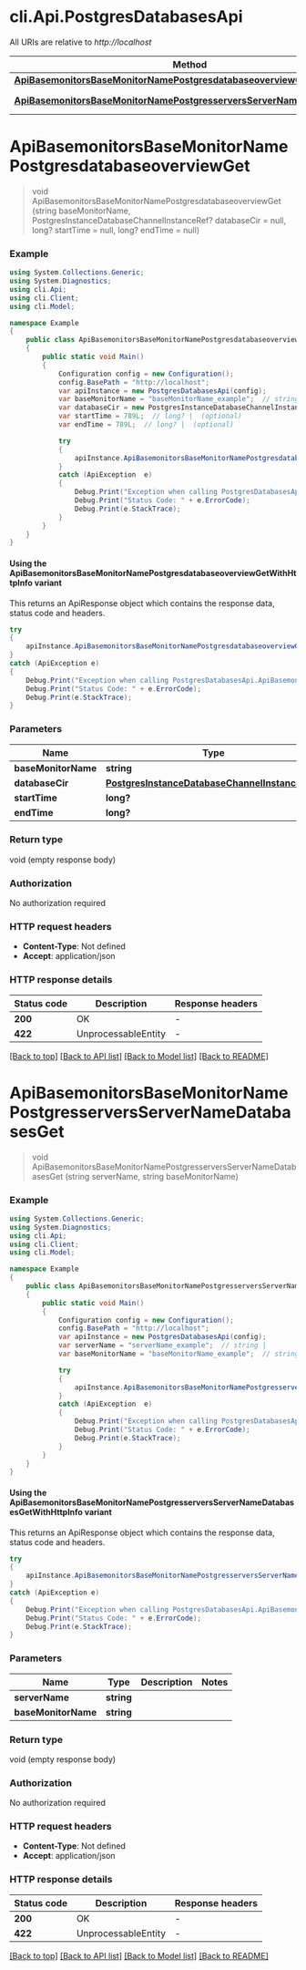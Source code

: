 # cli.Api.PostgresDatabasesApi

All URIs are relative to *http://localhost*

| Method | HTTP request | Description |
|--------|--------------|-------------|
| [**ApiBasemonitorsBaseMonitorNamePostgresdatabaseoverviewGet**](PostgresDatabasesApi.md#apibasemonitorsbasemonitornamepostgresdatabaseoverviewget) | **GET** /api/basemonitors/{baseMonitorName}/postgresdatabaseoverview |  |
| [**ApiBasemonitorsBaseMonitorNamePostgresserversServerNameDatabasesGet**](PostgresDatabasesApi.md#apibasemonitorsbasemonitornamepostgresserversservernamedatabasesget) | **GET** /api/basemonitors/{baseMonitorName}/postgresservers/{serverName}/databases |  |

<a id="apibasemonitorsbasemonitornamepostgresdatabaseoverviewget"></a>
# **ApiBasemonitorsBaseMonitorNamePostgresdatabaseoverviewGet**
> void ApiBasemonitorsBaseMonitorNamePostgresdatabaseoverviewGet (string baseMonitorName, PostgresInstanceDatabaseChannelInstanceRef? databaseCir = null, long? startTime = null, long? endTime = null)



### Example
```csharp
using System.Collections.Generic;
using System.Diagnostics;
using cli.Api;
using cli.Client;
using cli.Model;

namespace Example
{
    public class ApiBasemonitorsBaseMonitorNamePostgresdatabaseoverviewGetExample
    {
        public static void Main()
        {
            Configuration config = new Configuration();
            config.BasePath = "http://localhost";
            var apiInstance = new PostgresDatabasesApi(config);
            var baseMonitorName = "baseMonitorName_example";  // string | 
            var databaseCir = new PostgresInstanceDatabaseChannelInstanceRef?(); // PostgresInstanceDatabaseChannelInstanceRef? |  (optional) 
            var startTime = 789L;  // long? |  (optional) 
            var endTime = 789L;  // long? |  (optional) 

            try
            {
                apiInstance.ApiBasemonitorsBaseMonitorNamePostgresdatabaseoverviewGet(baseMonitorName, databaseCir, startTime, endTime);
            }
            catch (ApiException  e)
            {
                Debug.Print("Exception when calling PostgresDatabasesApi.ApiBasemonitorsBaseMonitorNamePostgresdatabaseoverviewGet: " + e.Message);
                Debug.Print("Status Code: " + e.ErrorCode);
                Debug.Print(e.StackTrace);
            }
        }
    }
}
```

#### Using the ApiBasemonitorsBaseMonitorNamePostgresdatabaseoverviewGetWithHttpInfo variant
This returns an ApiResponse object which contains the response data, status code and headers.

```csharp
try
{
    apiInstance.ApiBasemonitorsBaseMonitorNamePostgresdatabaseoverviewGetWithHttpInfo(baseMonitorName, databaseCir, startTime, endTime);
}
catch (ApiException e)
{
    Debug.Print("Exception when calling PostgresDatabasesApi.ApiBasemonitorsBaseMonitorNamePostgresdatabaseoverviewGetWithHttpInfo: " + e.Message);
    Debug.Print("Status Code: " + e.ErrorCode);
    Debug.Print(e.StackTrace);
}
```

### Parameters

| Name | Type | Description | Notes |
|------|------|-------------|-------|
| **baseMonitorName** | **string** |  |  |
| **databaseCir** | [**PostgresInstanceDatabaseChannelInstanceRef?**](PostgresInstanceDatabaseChannelInstanceRef?.md) |  | [optional]  |
| **startTime** | **long?** |  | [optional]  |
| **endTime** | **long?** |  | [optional]  |

### Return type

void (empty response body)

### Authorization

No authorization required

### HTTP request headers

 - **Content-Type**: Not defined
 - **Accept**: application/json


### HTTP response details
| Status code | Description | Response headers |
|-------------|-------------|------------------|
| **200** | OK |  -  |
| **422** | UnprocessableEntity |  -  |

[[Back to top]](#) [[Back to API list]](../README.md#documentation-for-api-endpoints) [[Back to Model list]](../README.md#documentation-for-models) [[Back to README]](../README.md)

<a id="apibasemonitorsbasemonitornamepostgresserversservernamedatabasesget"></a>
# **ApiBasemonitorsBaseMonitorNamePostgresserversServerNameDatabasesGet**
> void ApiBasemonitorsBaseMonitorNamePostgresserversServerNameDatabasesGet (string serverName, string baseMonitorName)



### Example
```csharp
using System.Collections.Generic;
using System.Diagnostics;
using cli.Api;
using cli.Client;
using cli.Model;

namespace Example
{
    public class ApiBasemonitorsBaseMonitorNamePostgresserversServerNameDatabasesGetExample
    {
        public static void Main()
        {
            Configuration config = new Configuration();
            config.BasePath = "http://localhost";
            var apiInstance = new PostgresDatabasesApi(config);
            var serverName = "serverName_example";  // string | 
            var baseMonitorName = "baseMonitorName_example";  // string | 

            try
            {
                apiInstance.ApiBasemonitorsBaseMonitorNamePostgresserversServerNameDatabasesGet(serverName, baseMonitorName);
            }
            catch (ApiException  e)
            {
                Debug.Print("Exception when calling PostgresDatabasesApi.ApiBasemonitorsBaseMonitorNamePostgresserversServerNameDatabasesGet: " + e.Message);
                Debug.Print("Status Code: " + e.ErrorCode);
                Debug.Print(e.StackTrace);
            }
        }
    }
}
```

#### Using the ApiBasemonitorsBaseMonitorNamePostgresserversServerNameDatabasesGetWithHttpInfo variant
This returns an ApiResponse object which contains the response data, status code and headers.

```csharp
try
{
    apiInstance.ApiBasemonitorsBaseMonitorNamePostgresserversServerNameDatabasesGetWithHttpInfo(serverName, baseMonitorName);
}
catch (ApiException e)
{
    Debug.Print("Exception when calling PostgresDatabasesApi.ApiBasemonitorsBaseMonitorNamePostgresserversServerNameDatabasesGetWithHttpInfo: " + e.Message);
    Debug.Print("Status Code: " + e.ErrorCode);
    Debug.Print(e.StackTrace);
}
```

### Parameters

| Name | Type | Description | Notes |
|------|------|-------------|-------|
| **serverName** | **string** |  |  |
| **baseMonitorName** | **string** |  |  |

### Return type

void (empty response body)

### Authorization

No authorization required

### HTTP request headers

 - **Content-Type**: Not defined
 - **Accept**: application/json


### HTTP response details
| Status code | Description | Response headers |
|-------------|-------------|------------------|
| **200** | OK |  -  |
| **422** | UnprocessableEntity |  -  |

[[Back to top]](#) [[Back to API list]](../README.md#documentation-for-api-endpoints) [[Back to Model list]](../README.md#documentation-for-models) [[Back to README]](../README.md)


